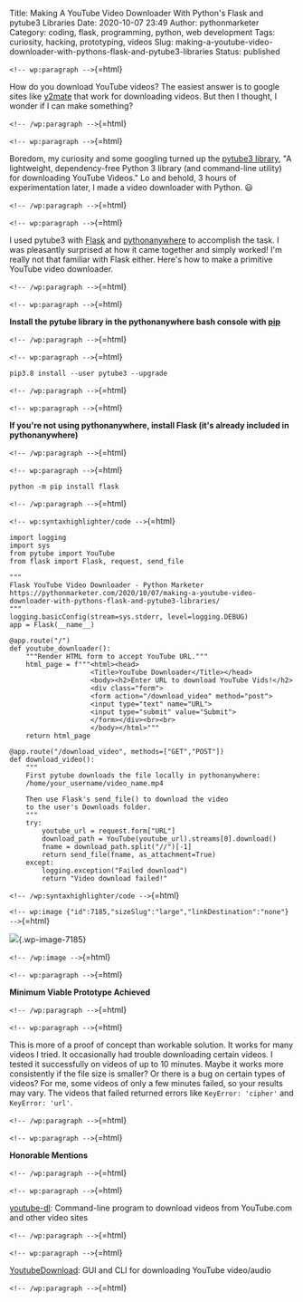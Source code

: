 Title: Making A YouTube Video Downloader With Python's Flask and pytube3 Libraries
Date: 2020-10-07 23:49
Author: pythonmarketer
Category: coding, flask, programming, python, web development
Tags: curiosity, hacking, prototyping, videos
Slug: making-a-youtube-video-downloader-with-pythons-flask-and-pytube3-libraries
Status: published

`<!-- wp:paragraph -->`{=html}

How do you download YouTube videos? The easiest answer is to google sites like [y2mate](https://y2mate.guru/en8/) that work for downloading videos. But then I thought, I wonder if I can make something?

`<!-- /wp:paragraph -->`{=html}

`<!-- wp:paragraph -->`{=html}

Boredom, my curiosity and some googling turned up the [pytube3 library](https://github.com/get-pytube/pytube3), "A lightweight, dependency-free Python 3 library (and command-line utility) for downloading YouTube Videos." Lo and behold, 3 hours of experimentation later, I made a video downloader with Python. 😃

`<!-- /wp:paragraph -->`{=html}

`<!-- wp:paragraph -->`{=html}

I used pytube3 with [Flask](https://flask.palletsprojects.com/en/1.1.x/) and [pythonanywhere](https://www.pythonanywhere.com/) to accomplish the task. I was pleasantly surprised at how it came together and simply worked! I'm really not that familiar with Flask either. Here's how to make a primitive YouTube video downloader.

`<!-- /wp:paragraph -->`{=html}

`<!-- wp:paragraph -->`{=html}

**Install the pytube library in the pythonanywhere bash console with [pip](https://pythonmarketer.wordpress.com/2018/01/20/how-to-python-pip-install-new-libraries/)**

`<!-- /wp:paragraph -->`{=html}

`<!-- wp:paragraph -->`{=html}

`pip3.8 install --user pytube3 --upgrade`

`<!-- /wp:paragraph -->`{=html}

`<!-- wp:paragraph -->`{=html}

**If you're not using pythonanywhere, install Flask (it's already included in pythonanywhere)**

`<!-- /wp:paragraph -->`{=html}

`<!-- wp:paragraph -->`{=html}

`python -m pip install flask`

`<!-- /wp:paragraph -->`{=html}

`<!-- wp:syntaxhighlighter/code -->`{=html}

``` wp-block-syntaxhighlighter-code
import logging
import sys
from pytube import YouTube
from flask import Flask, request, send_file

"""
Flask YouTube Video Downloader - Python Marketer
https://pythonmarketer.com/2020/10/07/making-a-youtube-video-downloader-with-pythons-flask-and-pytube3-libraries/
"""
logging.basicConfig(stream=sys.stderr, level=logging.DEBUG)
app = Flask(__name__)

@app.route("/")
def youtube_downloader():
    """Render HTML form to accept YouTube URL."""
    html_page = f"""<html><head>
                    <Title>YouTube Downloader</Title></head>
                    <body><h2>Enter URL to download YouTube Vids!</h2>
                    <div class="form">
                    <form action="/download_video" method="post">
                    <input type="text" name="URL">
                    <input type="submit" value="Submit">
                    </form></div><br><br>
                    </body></html>"""
    return html_page

@app.route("/download_video", methods=["GET","POST"])
def download_video():
    """
    First pytube downloads the file locally in pythonanywhere:
    /home/your_username/video_name.mp4

    Then use Flask's send_file() to download the video 
    to the user's Downloads folder. 
    """
    try:
        youtube_url = request.form["URL"]
        download_path = YouTube(youtube_url).streams[0].download()
        fname = download_path.split("//")[-1]
        return send_file(fname, as_attachment=True)
    except:
        logging.exception("Failed download")
        return "Video download failed!"
```

`<!-- /wp:syntaxhighlighter/code -->`{=html}

`<!-- wp:image {"id":7185,"sizeSlug":"large","linkDestination":"none"} -->`{=html}

![](https://pythonmarketer.files.wordpress.com/2022/09/download.png?w=952){.wp-image-7185}

`<!-- /wp:image -->`{=html}

`<!-- wp:paragraph -->`{=html}

**Minimum Viable Prototype Achieved**

`<!-- /wp:paragraph -->`{=html}

`<!-- wp:paragraph -->`{=html}

This is more of a proof of concept than workable solution. It works for many videos I tried. It occasionally had trouble downloading certain videos. I tested it successfully on videos of up to 10 minutes. Maybe it works more consistently if the file size is smaller? Or there is a bug on certain types of videos? For me, some videos of only a few minutes failed, so your results may vary. The videos that failed returned errors like `KeyError: 'cipher'` and `KeyError: 'url'`.

`<!-- /wp:paragraph -->`{=html}

`<!-- wp:paragraph -->`{=html}

**Honorable Mentions**

`<!-- /wp:paragraph -->`{=html}

`<!-- wp:paragraph -->`{=html}

[youtube-dl](https://github.com/ytdl-org/youtube-dl/blob/master/README.md#installation): Command-line program to download videos from YouTube.com and other video sites

`<!-- /wp:paragraph -->`{=html}

`<!-- wp:paragraph -->`{=html}

[YoutubeDownload](https://github.com/YouTubeDownload/YouTubeDownload): GUI and CLI for downloading YouTube video/audio

`<!-- /wp:paragraph -->`{=html}
